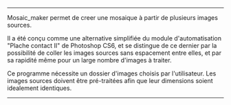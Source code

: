 
***************************************************************

Mosaic_maker permet de creer une mosaique à partir de plusieurs images sources.

Il a été conçu comme une alternative simplifiée du module d'automatisation "Plache contact II" de Photoshop CS6, et se distingue 
de ce dernier par la possibilité de coller les images sources sans espacement entre elles, et par sa rapidité même pour un 
large nombre d'images à traiter.

Ce programme nécessite un dossier d'images choisis par l'utilisateur. Les images sources doivent être pré-traitées afin que leur
dimensions soient idealement identiques.

***************************************************************
